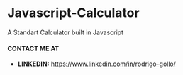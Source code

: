 # Javascript-Calculator

A Standart Calculator built in Javascript

#### CONTACT ME AT

* **LINKEDIN:** https://www.linkedin.com/in/rodrigo-gollo/
